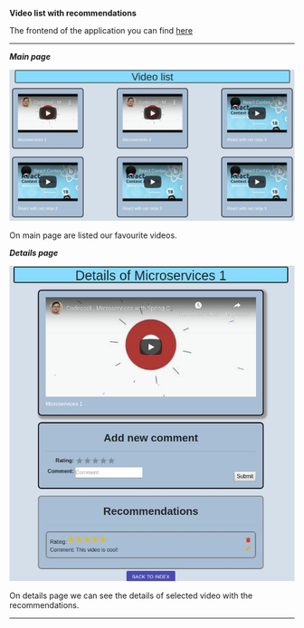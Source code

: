 **Video list with recommendations**



The frontend of the application you can find [here](https://github.com/GaborPap/Netflix-microservices-assignment-client)

<hr>

***Main page***

<img src=/video_list_main_page.jpg width=600 />


On main page are listed our favourite videos. 

***Details page***

<img src=/video_list_details_page.jpg width=600>


On details page we can see the details of selected video with the recommendations. 


<hr>
